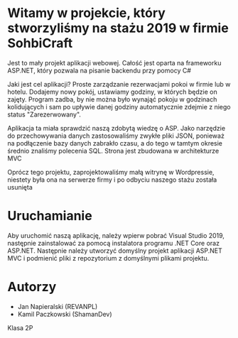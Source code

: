 # Witamy w projekcie, który stworzyliśmy na stażu 2019 w firmie SohbiCraft


Jest to mały projekt aplikacji webowej. Całość jest oparta na frameworku ASP.NET, który pozwala na pisanie backendu przy pomocy C#

Jaki jest cel aplikacji? Proste zarządzanie rezerwacjami pokoi w firmie lub w hotelu. Dodajemy nowy pokój, ustawiamy godziny, w których będzie on zajęty. Program zadba, by nie można było wynająć pokoju w godzinach kolidujących i sam po upływie danej godziny automatycznie zdejmie z niego status "Zarezerwowany". 

Aplikacja ta miała sprawdzić naszą zdobytą wiedzę o ASP. Jako narzędzie do przechowywania danych zastosowaliśmy zwykłe pliki JSON, ponieważ na podłączenie bazy danych zabrakło czasu, a do tego w tamtym okresie średnio znaliśmy polecenia SQL. Strona jest zbudowana w architekturze MVC

Oprócz tego projektu, zaprojektowaliśmy małą witrynę w Wordpressie, niestety była ona na serwerze firmy i po odbyciu naszego stażu została usunięta

# Uruchamianie

Aby uruchomić naszą aplikację, należy wpierw pobrać Visual Studio 2019, następnie zainstalować za pomocą instalatora programu .NET Core oraz ASP.NET. Następnie należy utworzyć domyślny projekt aplikacji ASP.NET MVC i podmienić pliki z repozytorium z domyślnymi plikami projektu.


# Autorzy

- Jan Napieralski (REVANPL)
- Kamil Paczkowski (ShamanDev) 

Klasa 2P
